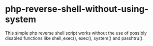# php-reverse-shell-without-using-system
This simple php reverse shell script works without the use of possibly disabled functions like shell_exec(), exec(), system() and passhtru().
